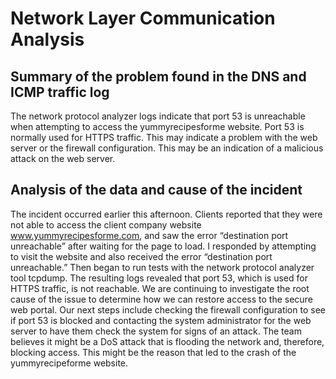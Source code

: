 # Network Layer Communication Analysis

## Summary of the problem found in the DNS and ICMP traffic log

The network protocol analyzer logs indicate that port 53 is unreachable when attempting to access the yummyrecipesforme website. Port 53 is normally used for
HTTPS traffic. This may indicate a problem with the web server or the firewall configuration. This may be an indication of a malicious attack on the web server.

## Analysis of the data and cause of the incident
The incident occurred earlier this afternoon. Clients reported that they were not able to access the client company website www.yummyrecipesforme.com, and saw the error “destination port unreachable” after waiting for the page to load. I responded by attempting to visit the website and also received the error “destination port unreachable.” Then began to run tests with the network protocol analyzer tool tcpdump. The resulting logs revealed that port 53, which is used for HTTPS traffic, is not reachable. We are continuing to investigate the root cause of the issue to determine how we can restore access to the secure web portal. Our next steps include checking the firewall configuration to see if port 53 is blocked and contacting the system administrator for the web server to have them check the system for signs of an attack. The team believes it might be a DoS attack that is flooding the network and, therefore, blocking access. This might be the reason that led to the crash of the yummyrecipeforme website.
